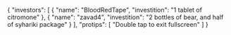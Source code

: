 {
  "investors": [
      {
        "name": "BloodRedTape",
        "investition": "1 tablet of citromone"
      },
      {
        "name": "zavad4",
        "investition": "2 bottles of bear, and half of syhariki package"
      }
  ],
  "protips": [
      "Double tap to exit fullscreen"
  ]
}
